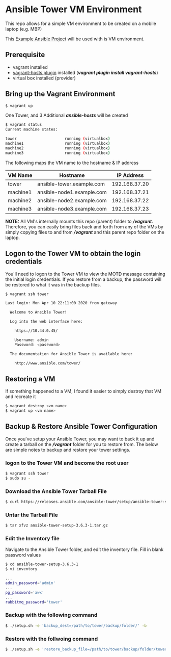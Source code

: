 # Ansible Tower VM Environment

This repo allows for a simple VM environment to be created on a mobile laptop (e.g. MBP)

This [Example Ansible Project](https://github.com/johnkim76/ansible-poc-demo/tree/centos) will be used with is VM environment.

## Prerequisite

* vagrant installed
* [vagrant-hosts plugin](https://github.com/oscar-stack/vagrant-hosts) installed (***vagrant plugin install vagrant-hosts***)
* virtual box installed (provider)

## Bring up the Vagrant Environment

```bash
$ vagrant up
```

One Tower, and 3 Additional ***ansible-hosts*** will be created

```bash
$ vagrant status
Current machine states:

tower                     running (virtualbox)
machine1                  running (virtualbox)
machine2                  running (virtualbox)
machine3                  running (virtualbox)
```

The following maps the VM name to the hostname & IP address

| VM Name | Hostname | IP Address |
| --- | --- | --- |
| tower | ansible-tower.example.com | 192.168.37.20 |
| machine1 | ansible-node1.example.com | 192.168.37.21 |
| machine2 | ansible-node2.example.com | 192.168.37.22 |
| machine3 | ansible-node3.example.com | 192.168.37.23 |

**NOTE:** All VM's internally mounts this repo (parent) folder to ***/vagrant***.  Therefore, you can easily bring files back and forth from any of the VMs by simply copying files to and from ***/vagrant*** and this parent repo folder on the laptop.

## Logon to the Tower VM to obtain the login credentials

You'll need to logon to the Tower VM to view the MOTD message containing the initial login credentials.  If you restore from a backup, the password will be restored to what it was in the backup files.

```bash
$ vagrant ssh tower

Last login: Mon Apr 10 22:11:00 2020 from gateway

  Welcome to Ansible Tower!

  Log into the web interface here:

    https://10.44.0.45/

    Username: admin
    Password: <password>

  The documentation for Ansible Tower is available here:

    http://www.ansible.com/tower/
```

## Restoring a VM

If something happened to a VM, I found it easier to simply destroy that VM and recreate it

```bash
$ vagrant destroy <vm name>
$ vagrant up <vm name>
```

## Backup & Restore Ansible Tower Configuration

Once you've setup your Ansible Tower, you may want to back it up and create a tarball on the ***/vagrant*** folder for you to restore from.  The below are simple notes to backup and restore your tower settings.

### logon to the Tower VM and become the root user

```bash
$ vagrant ssh tower
$ sudo su -
```

### Download the Ansible Tower Tarball File

```bash
$ curl https://releases.ansible.com/ansible-tower/setup/ansible-tower-setup-3.6.3-1.tar.gz > ansible-tower-setup-3.6.3-1.tar.gz
```

### Untar the Tarball File

```bash
$ tar xfvz ansible-tower-setup-3.6.3-1.tar.gz
```

### Edit the Inventory file

Navigate to the Ansible Tower folder, and edit the inventory file.  Fill in blank password values

```bash
$ cd ansible-tower-setup-3.6.3-1
$ vi inventory

...
admin_password='admin'
...
pg_password='awx'
...
rabbitmq_password='tower'
```

### Backup with the following command

```bash
$ ./setup.sh -e 'backup_dest=/path/to/tower/backup/folder/' -b
```

### Restore with the follwoing command

```bash
$ ./setup.sh -e 'restore_backup_file=/path/to/tower/backup/folder/tower-backup-latest.tar.gz' -r
```
